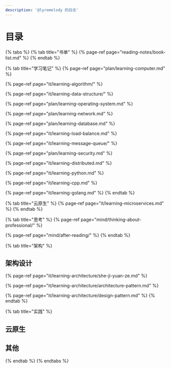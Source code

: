 ```yaml
---
description: '@lyremelody 的日志'
---
```


# 目录



{% tabs %}
{% tab title="书单" %}
{% page-ref page="reading-notes/book-list.md" %}
{% endtab %}

{% tab title="学习笔记" %}
{% page-ref page="plan/learning-computer.md" %}

{% page-ref page="it/learning-algorithm/" %}

{% page-ref page="it/learning-data-structure/" %}

{% page-ref page="plan/learning-operating-system.md" %}

{% page-ref page="plan/learning-network.md" %}

{% page-ref page="plan/learning-database.md" %}

{% page-ref page="it/learning-load-balance.md" %}

{% page-ref page="it/learning-message-queue/" %}

{% page-ref page="plan/learning-security.md" %}

{% page-ref page="it/learning-distributed.md" %}

{% page-ref page="it/learning-python.md" %}

{% page-ref page="it/learning-cpp.md" %}

{% page-ref page="it/learning-golang.md" %}
{% endtab %}

{% tab title="云原生" %}
{% page-ref page="it/learning-microservices.md" %}
{% endtab %}

{% tab title="思考" %}
{% page-ref page="mind/thinking-about-professional/" %}

{% page-ref page="mind/after-reading/" %}
{% endtab %}

{% tab title="架构" %}
## 架构设计

{% page-ref page="it/learning-architecture/she-ji-yuan-ze.md" %}

{% page-ref page="it/learning-architecture/architecture-pattern.md" %}

{% page-ref page="it/learning-architecture/design-pattern.md" %}
{% endtab %}

{% tab title="实践" %}
## 云原生

## 其他
{% endtab %}
{% endtabs %}



